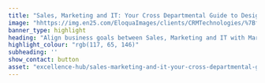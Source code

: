 ```yaml
---
title: "Sales, Marketing and IT: Your Cross Departmental Guide to Designing a Marketing Operations Strategy"
image: "hhttps://img.en25.com/EloquaImages/clients/CRMTechnologies/%7Bf9be3707-990e-431f-9d35-09e931f26b75%7D_LP-Sales-IT-Marketing.jpg"
banner_type: highlight
heading: "Align business goals between Sales, Marketing and IT with Marketing Ops."
highlight_colour: "rgb(117, 65, 146)"
subheading: ''
show_contact: button
asset: "excellence-hub/sales-marketing-and-it-your-cross-departmental-guide.md"
---
```

